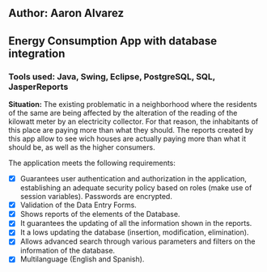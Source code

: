 ## Author: Aaron Alvarez

## Energy Consumption App with database integration

### Tools used: Java, Swing, Eclipse, PostgreSQL, SQL, JasperReports

**Situation:**
The existing problematic in a neighborhood where the residents of the same are being affected by the alteration of the reading of the kilowatt meter by an electricity collector. For that reason, the inhabitants of this place are paying more than what they should. The reports created by this app allow to see wich houses are actually paying more than what it should be, as well as the higher consumers.


The application meets the following requirements:
* [x] Guarantees user authentication and authorization in the application, establishing an adequate security policy based on roles (make use of session variables). Passwords are encrypted.
* [x] Validation of the Data Entry Forms.
* [x] Shows reports of the elements of the Database.
* [x] It guarantees the updating of all the information shown in the reports.
* [x] It a lows updating the database (insertion, modification, elimination).
* [x] Allows advanced search through various parameters and filters on the information of the database.
* [x] Multilanguage (English and Spanish).
